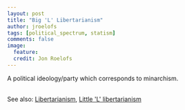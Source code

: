 ```yaml
---
layout: post
title: "Big 'L' Libertarianism"
author: jroelofs
tags: [political_spectrum, statism]
comments: false
image:
  feature:
  credit: Jon Roelofs
---
```


A political ideology/party which corresponds to minarchism.

<br/>See also: [Libertarianism](/libertarianism), [Little 'L' libertarianism](/llittle-l-ibertarianism)

